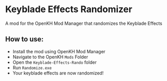 # Keyblade Effects Randomizer
A mod for the OpenKH Mod Manager that randomizes the Keyblade Effects

## How to use:
* Install the mod using OpenKH Mod Manager
* Navigate to the OpenKH `Mods` Folder
* Open the `Keyblade-Effects-Rando` folder
* Run `Randomize.exe`
* Your keyblade effects are now randomized!